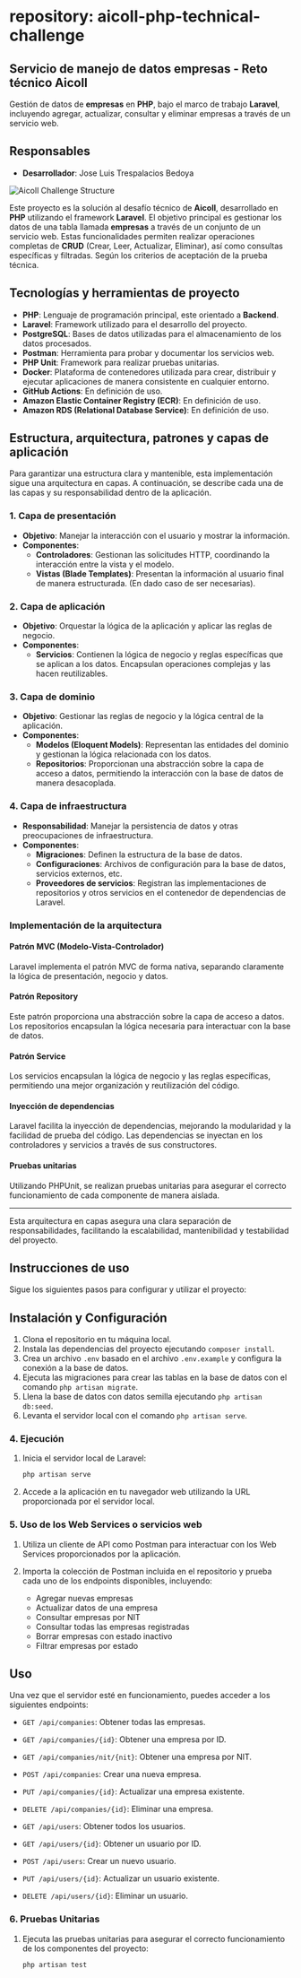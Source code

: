 # repository: aicoll-php-technical-challenge

## Servicio de manejo de datos empresas - Reto técnico Aicoll

Gestión de datos de **empresas** en **PHP**, bajo el marco de trabajo **Laravel**, incluyendo agregar, actualizar, consultar y eliminar empresas a través de un servicio web.

## Responsables

- **Desarrollador**: Jose Luis Trespalacios Bedoya

![Aicoll Challenge Structure](./resources/assets/readme/aicoll-challenge-structure.png)

Este proyecto es la solución al desafío técnico de **Aicoll**, desarrollado en **PHP** utilizando el framework **Laravel**. El objetivo principal es gestionar los datos de una tabla llamada **empresas** a través de un conjunto de un servicio web. Estas funcionalidades permiten realizar operaciones completas de **CRUD** (Crear, Leer, Actualizar, Eliminar), así como consultas específicas y filtradas. Según los criterios de aceptación de la prueba técnica.

## Tecnologías y herramientas de proyecto

- **PHP**: Lenguaje de programación principal, este orientado a **Backend**.
- **Laravel**: Framework utilizado para el desarrollo del proyecto.
- **PostgreSQL**: Bases de datos utilizadas para el almacenamiento de los datos procesados.
- **Postman**: Herramienta para probar y documentar los servicios web.
- **PHP Unit**: Framework para realizar pruebas unitarias.
- **Docker**: Plataforma de contenedores utilizada para crear, distribuir y ejecutar aplicaciones de manera consistente en cualquier entorno.
- **GitHub Actions**: En definición de uso.
- **Amazon Elastic Container Registry (ECR)**: En definición de uso.
- **Amazon RDS (Relational Database Service)**: En definición de uso.

## Estructura, arquitectura, patrones y capas de aplicación

Para garantizar una estructura clara y mantenible, esta implementación sigue una arquitectura en capas. A continuación, se describe cada una de las capas y su responsabilidad dentro de la aplicación.

### 1. Capa de presentación

- **Objetivo**: Manejar la interacción con el usuario y mostrar la información.
- **Componentes**:
  - **Controladores**: Gestionan las solicitudes HTTP, coordinando la interacción entre la vista y el modelo.
  - **Vistas (Blade Templates)**: Presentan la información al usuario final de manera estructurada. (En dado caso de ser necesarias).

### 2. Capa de aplicación

- **Objetivo**: Orquestar la lógica de la aplicación y aplicar las reglas de negocio.
- **Componentes**:
  - **Servicios**: Contienen la lógica de negocio y reglas específicas que se aplican a los datos. Encapsulan operaciones complejas y las hacen reutilizables.

### 3. Capa de dominio

- **Objetivo**: Gestionar las reglas de negocio y la lógica central de la aplicación.
- **Componentes**:
  - **Modelos (Eloquent Models)**: Representan las entidades del dominio y gestionan la lógica relacionada con los datos.
  - **Repositorios**: Proporcionan una abstracción sobre la capa de acceso a datos, permitiendo la interacción con la base de datos de manera desacoplada.

### 4. Capa de infraestructura

- **Responsabilidad**: Manejar la persistencia de datos y otras preocupaciones de infraestructura.
- **Componentes**:
  - **Migraciones**: Definen la estructura de la base de datos.
  - **Configuraciones**: Archivos de configuración para la base de datos, servicios externos, etc.
  - **Proveedores de servicios**: Registran las implementaciones de repositorios y otros servicios en el contenedor de dependencias de Laravel.

### Implementación de la arquitectura

#### Patrón MVC (Modelo-Vista-Controlador)

Laravel implementa el patrón MVC de forma nativa, separando claramente la lógica de presentación, negocio y datos.

#### Patrón Repository

Este patrón proporciona una abstracción sobre la capa de acceso a datos. Los repositorios encapsulan la lógica necesaria para interactuar con la base de datos.

#### Patrón Service

Los servicios encapsulan la lógica de negocio y las reglas específicas, permitiendo una mejor organización y reutilización del código.

#### Inyección de dependencias

Laravel facilita la inyección de dependencias, mejorando la modularidad y la facilidad de prueba del código. Las dependencias se inyectan en los controladores y servicios a través de sus constructores.

#### Pruebas unitarias

Utilizando PHPUnit, se realizan pruebas unitarias para asegurar el correcto funcionamiento de cada componente de manera aislada.

---

Esta arquitectura en capas asegura una clara separación de responsabilidades, facilitando la escalabilidad, mantenibilidad y testabilidad del proyecto.


## Instrucciones de uso

Sigue los siguientes pasos para configurar y utilizar el proyecto:

## Instalación y Configuración

1. Clona el repositorio en tu máquina local.
2. Instala las dependencias del proyecto ejecutando `composer install`.
3. Crea un archivo `.env` basado en el archivo `.env.example` y configura la conexión a la base de datos.
4. Ejecuta las migraciones para crear las tablas en la base de datos con el comando `php artisan migrate`.
5. Llena la base de datos con datos semilla ejecutando `php artisan db:seed`.
6. Levanta el servidor local con el comando `php artisan serve`.

### 4. Ejecución

1. Inicia el servidor local de Laravel:
    ```bash
    php artisan serve
    ```

2. Accede a la aplicación en tu navegador web utilizando la URL proporcionada por el servidor local.

### 5. Uso de los Web Services o servicios web

1. Utiliza un cliente de API como Postman para interactuar con los Web Services proporcionados por la aplicación.

2. Importa la colección de Postman incluida en el repositorio y prueba cada uno de los endpoints disponibles, incluyendo:
    - Agregar nuevas empresas
    - Actualizar datos de una empresa
    - Consultar empresas por NIT
    - Consultar todas las empresas registradas
    - Borrar empresas con estado inactivo
    - Filtrar empresas por estado

## Uso

Una vez que el servidor esté en funcionamiento, puedes acceder a los siguientes endpoints:

- `GET /api/companies`: Obtener todas las empresas.
- `GET /api/companies/{id}`: Obtener una empresa por ID.
- `GET /api/companies/nit/{nit}`: Obtener una empresa por NIT.
- `POST /api/companies`: Crear una nueva empresa.
- `PUT /api/companies/{id}`: Actualizar una empresa existente.
- `DELETE /api/companies/{id}`: Eliminar una empresa.

- `GET /api/users`: Obtener todos los usuarios.
- `GET /api/users/{id}`: Obtener un usuario por ID.
- `POST /api/users`: Crear un nuevo usuario.
- `PUT /api/users/{id}`: Actualizar un usuario existente.
- `DELETE /api/users/{id}`: Eliminar un usuario.

### 6. Pruebas Unitarias

1. Ejecuta las pruebas unitarias para asegurar el correcto funcionamiento de los componentes del proyecto:
    ```bash
    php artisan test
    ```
